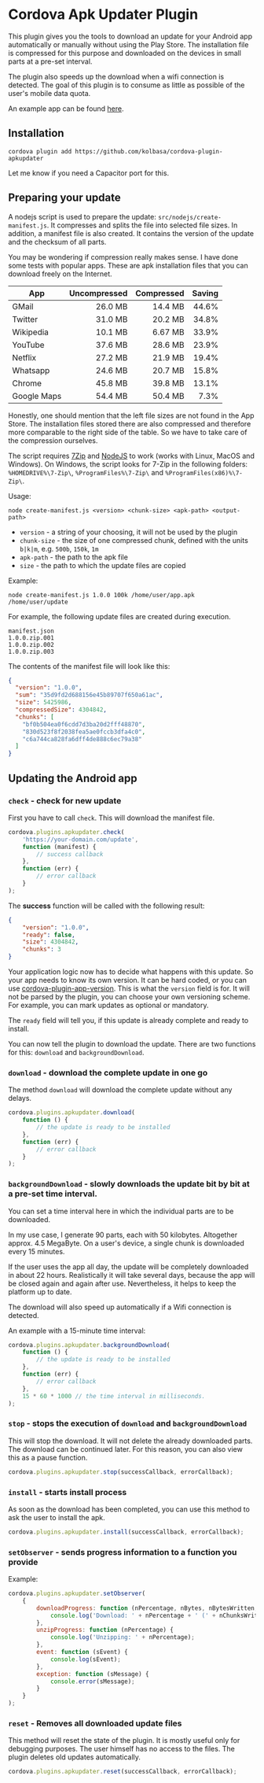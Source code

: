 # Cordova Apk Updater Plugin

This plugin gives you the tools to download an update for your Android app automatically or manually without using the Play Store.
The installation file is compressed for this purpose and downloaded on the devices in small parts at a pre-set interval.

The plugin also speeds up the download when a wifi connection is detected. The goal of this plugin is to consume as little as possible of the user's mobile data quota.

An example app can be found [here](https://github.com/kolbasa/cordova-plugin-apkupdater-demo).

## Installation

    cordova plugin add https://github.com/kolbasa/cordova-plugin-apkupdater
    
Let me know if you need a Capacitor port for this.

## Preparing your update

A nodejs script is used to prepare the update: `src/nodejs/create-manifest.js`. It compresses and splits the file into selected file sizes.
In addition, a manifest file is also created. It contains the version of the update and the checksum of all parts.

You may be wondering if compression really makes sense. I have done some tests with popular apps.
These are apk installation files that you can download freely on the Internet.


| App         | Uncompressed  | Compressed | Saving  |
|------------ |-------------: | ---------: | ------: |
| GMail       | 26.0 MB       | 14.4 MB    | 44.6%   |
| Twitter     | 31.0 MB       | 20.2 MB    | 34.8%   |
| Wikipedia   | 10.1 MB       | 6.67 MB    | 33.9%   |
| YouTube     | 37.6 MB       | 28.6 MB    | 23.9%   |
| Netflix     | 27.2 MB       | 21.9 MB    | 19.4%   |
| Whatsapp    | 24.6 MB       | 20.7 MB    | 15.8%   |
| Chrome      | 45.8 MB       | 39.8 MB    | 13.1%   |
| Google Maps | 54.4 MB       | 50.4 MB    | 7.3%    |

Honestly, one should mention that the left file sizes are not found in the App Store. 
The installation files stored there are also compressed and therefore more comparable to the right side of the table.
So we have to take care of the compression ourselves.

The script requires [7Zip](https://www.7-zip.org/) and [NodeJS](https://nodejs.org) to work (works with Linux, MacOS and Windows).
On Windows, the script looks for 7-Zip in the following folders: `%HOMEDRIVE%\7-Zip\`, `%ProgramFiles%\7-Zip\` and `%ProgramFiles(x86)%\7-Zip\`.

Usage: 

    node create-manifest.js <version> <chunk-size> <apk-path> <output-path>

* `version` - a string of your choosing, it will not be used by the plugin
* `chunk-size` - the size of one compressed chunk, defined with the units `b|k|m`, e.g. `500b`, `150k`, `1m`
* `apk-path` - the path to the apk file
* `size` - the path to which the update files are copied

Example:

    node create-manifest.js 1.0.0 100k /home/user/app.apk /home/user/update

For example, the following update files are created during execution.

    manifest.json
    1.0.0.zip.001
    1.0.0.zip.002
    1.0.0.zip.003

The contents of the manifest file will look like this:

```json
{
  "version": "1.0.0",
  "sum": "35d9fd2d688156e45b89707f650a61ac",
  "size": 5425986,
  "compressedSize": 4304842,
  "chunks": [
    "bf0b504ea0f6cdd7d3ba20d2fff48870",
    "830d523f8f2038fea5ae0fccb3dfa4c0",
    "c6a744ca828fa6dff4de888c6ec79a38"
  ]
}
```

## Updating the Android app

### `check` - check for new update

First you have to call `check`. This will download the manifest file.

```js
cordova.plugins.apkupdater.check(
    'https://your-domain.com/update',
    function (manifest) {
        // success callback
    },
    function (err) {
        // error callback
    }
);
```

The **success** function will be called with the following result:
```json
{
    "version": "1.0.0",
    "ready": false,
    "size": 4304842,
    "chunks": 3
}
```

Your application logic now has to decide what happens with this update. So your app needs to know its own version.
It can be hard coded, or you can use [cordova-plugin-app-version](https://github.com/whiteoctober/cordova-plugin-app-version).
This is what the `version` field is for. It will not be parsed by the plugin, you can choose your own versioning scheme. For example, you can mark updates as optional or mandatory.

The `ready` field will tell you, if this update is already complete and ready to install.

You can now tell the plugin to download the update. There are two functions for this: `download` and `backgroundDownload`.

### `download` - download the complete update in one go

The method `download` will download the complete update without any delays.

```js
cordova.plugins.apkupdater.download(
    function () { 
        // the update is ready to be installed
    },
    function (err) {
        // error callback
    }
);
```

### `backgroundDownload` - slowly downloads the update bit by bit at a pre-set time interval.

You can set a time interval here in which the individual parts are to be downloaded.

In my use case, I generate 90 parts, each with 50 kilobytes. Altogether approx. 4.5 MegaByte.
On a user's device, a single chunk is downloaded every 15 minutes. 

If the user uses the app all day, the update will be completely downloaded in about 22 hours.
Realistically it will take several days, because the app will be closed again and again after use.
Nevertheless, it helps to keep the platform up to date.

The download will also speed up automatically if a Wifi connection is detected.

An example with a 15-minute time interval:
```js
cordova.plugins.apkupdater.backgroundDownload(
    function () {
        // the update is ready to be installed
    },
    function (err) {
        // error callback
    },
    15 * 60 * 1000 // the time interval in milliseconds.
);
```

### `stop` - stops the execution of `download` and `backgroundDownload`

This will stop the download. It will not delete the already downloaded parts. 
    The download can be continued later. For this reason, you can also view this as a pause function.

```js
cordova.plugins.apkupdater.stop(successCallback, errorCallback);
```
    
### `install` - starts install process

As soon as the download has been completed, you can use this method to ask the user to install the apk.

```js
cordova.plugins.apkupdater.install(successCallback, errorCallback);
```

### `setObserver` - sends progress information to a function you provide

Example:
```js
cordova.plugins.apkupdater.setObserver(
    {
        downloadProgress: function (nPercentage, nBytes, nBytesWritten, nChunks, nChunksWritten) {
            console.log('Download: ' + nPercentage + ' (' + nChunksWritten + '/' + nChunks + ')');
        },
        unzipProgress: function (nPercentage) {
            console.log('Unzipping: ' + nPercentage);
        },
        event: function (sEvent) {
            console.log(sEvent);
        },
        exception: function (sMessage) {
            console.error(sMessage);
        }
    }
);
```

### `reset` - Removes all downloaded update files

This method will reset the state of the plugin. It is mostly useful only for debugging purposes.
The user himself has no access to the files. The plugin deletes old updates automatically.

```js
cordova.plugins.apkupdater.reset(successCallback, errorCallback);
```
